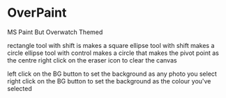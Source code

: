 # OverPaint
MS Paint But Overwatch Themed


rectangle tool with shift is makes a square
ellipse tool with shift makes a circle
ellipse tool with control makes a circle that makes the pivot point as the centre
right click on the eraser icon to clear the canvas

left click on the BG button to set the background as any photo you select
right click on the BG button to set the background as the colour you've selected
